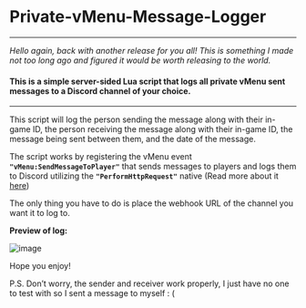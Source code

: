 # Private-vMenu-Message-Logger
---
*Hello again, back with another release for you all!*
*This is something I made not too long ago and figured it would be worth releasing to the world.*

#### This is a simple server-sided Lua script that logs all private vMenu sent messages to a Discord channel of your choice.
---
This script will log the person sending the message along with their in-game ID, the person receiving the message along with their in-game ID, the message being sent between them, and the date of the message.

The script works by registering the vMenu event __`"vMenu:SendMessageToPlayer"`__ that sends messages to players and logs them to Discord utilizing the __`"PerformHttpRequest"`__ native (Read more about it [here](https://docs.fivem.net/docs/scripting-reference/runtimes/lua/functions/PerformHttpRequest/))

The only thing you have to do is place the webhook URL of the channel you want it to log to.

**Preview of log:**

![image](https://user-images.githubusercontent.com/73238264/132111748-69c91652-84ea-4825-85fb-0de7ae6cba82.png)

Hope you enjoy!

P.S. Don’t worry, the sender and receiver work properly, I just have no one to test with so I sent a message to myself : (
